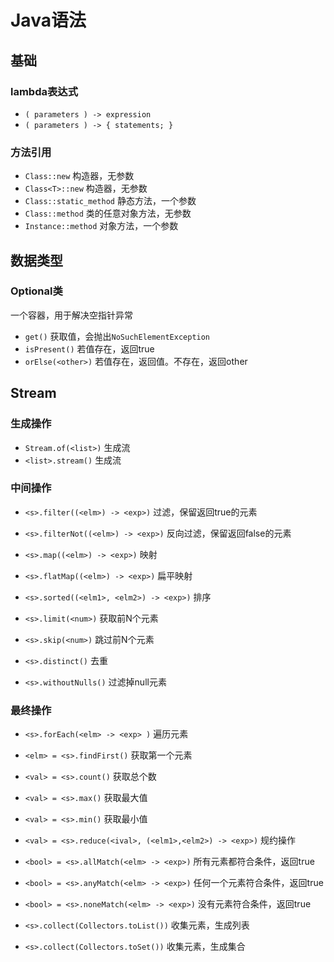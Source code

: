 
# Java语法



## 基础

### lambda表达式
* `( parameters ) -> expression`
* `( parameters ) -> { statements; }`


### 方法引用
* `Class::new`     构造器，无参数
* `Class<T>::new`  构造器，无参数
* `Class::static_method` 静态方法，一个参数
* `Class::method`   类的任意对象方法，无参数
* `Instance::method`  对象方法，一个参数


## 数据类型

### Optional类
一个容器，用于解决空指针异常
* `get()` 获取值，会抛出`NoSuchElementException`
* `isPresent()` 若值存在，返回true
* `orElse(<other>)` 若值存在，返回值。不存在，返回other


## Stream

### 生成操作
* `Stream.of(<list>)` 生成流
* `<list>.stream()`   生成流


### 中间操作
* `<s>.filter((<elm>) -> <exp>)` 过滤，保留返回true的元素
* `<s>.filterNot((<elm>) -> <exp>)` 反向过滤，保留返回false的元素
* `<s>.map((<elm>) -> <exp>)`    映射
* `<s>.flatMap((<elm>) -> <exp>)` 扁平映射
* `<s>.sorted((<elm1>, <elm2>) -> <exp>)` 排序

* `<s>.limit(<num>)`  获取前N个元素
* `<s>.skip(<num>)`   跳过前N个元素
* `<s>.distinct()`    去重
* `<s>.withoutNulls()` 过滤掉null元素

### 最终操作
* `<s>.forEach(<elm> -> <exp> )` 遍历元素
* `<elm> = <s>.findFirst()` 获取第一个元素
* `<val> = <s>.count()` 获取总个数
* `<val> = <s>.max()` 获取最大值
* `<val> = <s>.min()` 获取最小值

* `<val> = <s>.reduce(<ival>, (<elm1>,<elm2>) -> <exp>)` 规约操作

* `<bool> = <s>.allMatch(<elm> -> <exp>)` 所有元素都符合条件，返回true
* `<bool> = <s>.anyMatch(<elm> -> <exp>)` 任何一个元素符合条件，返回true
* `<bool> = <s>.noneMatch(<elm> -> <exp>)` 没有元素符合条件，返回true


* `<s>.collect(Collectors.toList())` 收集元素，生成列表
* `<s>.collect(Collectors.toSet())`  收集元素，生成集合